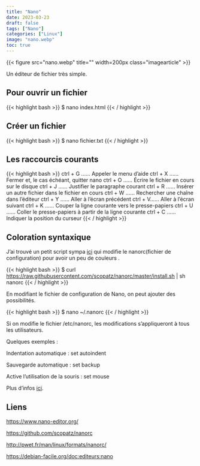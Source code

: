 ```yaml
---
title: "Nano"
date: 2023-03-23
draft: false
tags: ["Nano"]
categories: ["Linux"]
image: "nano.webp"
toc: true
---
```

{{< figure src="nano.webp" title="" width=200px class="imagearticle" >}}

Un éditeur de fichier très simple.

## Pour ouvrir un fichier 

{{< highlight bash >}}
$ nano  index.html
{{< / highlight >}}

## Créer un fichier 

{{< highlight bash >}}
$ nano  fichier.txt
{{< / highlight >}}

## Les raccourcis courants 

{{< highlight bash >}}
 ctrl + G ...... Appeler le menu d’aide
 ctrl + X ...... Fermer et, le cas échéant, quitter nano
 ctrl + O ...... Écrire le fichier en cours sur le disque
 ctrl + J ...... Justifier le paragraphe courant
 ctrl + R ...... Insérer un autre fichier dans le fichier en cours
 ctrl + W ...... Rechercher une chaîne dans l’éditeur
 ctrl + Y ...... Aller à l’écran précédent
 ctrl + V...... Aller à l’écran suivant
 ctrl + K ...... Couper la ligne courante vers le presse-papiers
 ctrl + U ...... Coller le presse-papiers à partir de la ligne courante
 ctrl + C ...... Indiquer la position du curseur
{{< / highlight >}}

## Coloration syntaxique

J’ai trouvé un petit script sympa [ici](https://github.com/scopatz/nanorc)  qui modifie le nanorc(fichier de configuration) pour avoir un peu de couleurs .

{{< highlight bash >}}
$ curl https://raw.githubusercontent.com/scopatz/nanorc/master/install.sh | sh nanorc
{{< / highlight >}}

En modifiant le fichier de configuration de Nano, on peut ajouter des possibilités.

{{< highlight bash >}}
$ nano ~/.nanorc
{{< / highlight >}}

Si on modifie le fichier /etc/nanorc, les modifications s’appliqueront à tous les utilisateurs.

Quelques exemples :

 Indentation automatique : set autoindent

 Sauvegarde automatique : set backup

 Active l’utilisation de la souris : set mouse

Plus d’infos [ici](http://pwet.fr/man/linux/formats/nanorc/).


## Liens

https://www.nano-editor.org/

https://github.com/scopatz/nanorc

http://pwet.fr/man/linux/formats/nanorc/

https://debian-facile.org/doc:editeurs:nano




